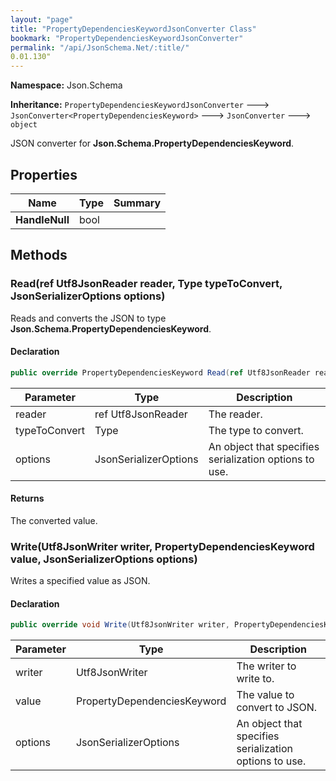 ```yaml
---
layout: "page"
title: "PropertyDependenciesKeywordJsonConverter Class"
bookmark: "PropertyDependenciesKeywordJsonConverter"
permalink: "/api/JsonSchema.Net/:title/"
0.01.130"
---
```

**Namespace:** Json.Schema

**Inheritance:**
`PropertyDependenciesKeywordJsonConverter`
 🡒 
`JsonConverter<PropertyDependenciesKeyword>`
 🡒 
`JsonConverter`
 🡒 
`object`

JSON converter for **Json.Schema.PropertyDependenciesKeyword**.

## Properties

| Name | Type | Summary |
|---|---|---|
| **HandleNull** | bool |  |

## Methods

### Read(ref Utf8JsonReader reader, Type typeToConvert, JsonSerializerOptions options)

Reads and converts the JSON to type **Json.Schema.PropertyDependenciesKeyword**.

#### Declaration

```c#
public override PropertyDependenciesKeyword Read(ref Utf8JsonReader reader, Type typeToConvert, JsonSerializerOptions options)
```

| Parameter | Type | Description |
|---|---|---|
| reader | ref Utf8JsonReader | The reader. |
| typeToConvert | Type | The type to convert. |
| options | JsonSerializerOptions | An object that specifies serialization options to use. |


#### Returns

The converted value.

### Write(Utf8JsonWriter writer, PropertyDependenciesKeyword value, JsonSerializerOptions options)

Writes a specified value as JSON.

#### Declaration

```c#
public override void Write(Utf8JsonWriter writer, PropertyDependenciesKeyword value, JsonSerializerOptions options)
```

| Parameter | Type | Description |
|---|---|---|
| writer | Utf8JsonWriter | The writer to write to. |
| value | PropertyDependenciesKeyword | The value to convert to JSON. |
| options | JsonSerializerOptions | An object that specifies serialization options to use. |


